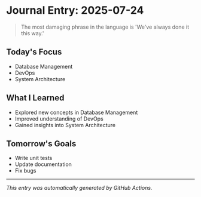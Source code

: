 # Journal Entry: 2025-07-24

> The most damaging phrase in the language is 'We've always done it this way.'

## Today's Focus
- Database Management
- DevOps
- System Architecture

## What I Learned
- Explored new concepts in Database Management
- Improved understanding of DevOps
- Gained insights into System Architecture

## Tomorrow's Goals
- Write unit tests
- Update documentation
- Fix bugs

---
*This entry was automatically generated by GitHub Actions.*